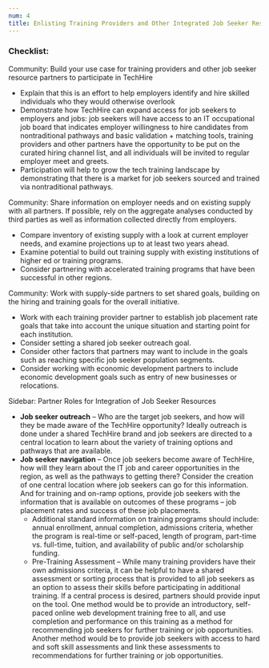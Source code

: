 ```yaml
---
num: 4
title: Enlisting Training Providers and Other Integrated Job Seeker Resources
---
```


### Checklist:

<p class="expander" data-expander-target="#usecase4">
  Community: Build your use case for training providers and other job seeker resource partners to participate in TechHire
</p>
<ul id="usecase4">
  <li>Explain that this is an effort to help employers identify and hire skilled individuals who they would otherwise overlook</li>
  <li>Demonstrate how TechHire can expand access for job seekers to employers and jobs: job seekers will have access to an IT occupational job board that indicates employer willingness to hire candidates from nontraditional pathways and basic validation + matching tools, training providers and other partners have the opportunity to be put on the curated hiring channel list, and all individuals will be invited to regular employer meet and greets.</li>
  <li>Participation will help to grow the tech training landscape by demonstrating that there is a market for job seekers sourced and trained via nontraditional pathways.</li>
</ul>

<p class="expander" data-expander-target="#supply4">
  Community: Share information on employer needs and on existing supply with all partners. If possible, rely on the aggregate analyses conducted by third parties as well as information collected directly from employers.
 </p>
 <ul id="supply4">
  <li>Compare inventory of existing supply with a look at current employer needs, and examine projections up to at least two years ahead.</li>
  <li>Examine potential to build out training supply with existing institutions of higher ed or training programs.</li>
  <li>Consider partnering with accelerated training programs that have been successful in other regions.</li>
</ul>

<p class="expander" data-expander-target="#goals4">
  Community: Work with supply-side partners to set shared goals, building on the hiring and training goals for the overall initiative.
</p>
<ul id="goals4">
  <li>Work with each training provider partner to establish job placement rate goals that take into account the unique situation and starting point for each institution.</li>
  <li>Consider setting a shared job seeker outreach goal.</li>
  <li>Consider other factors that partners may want to include in the goals such as reaching specific job seeker population segments.</li>
  <li>Consider working with economic development partners to include economic development goals such as entry of new businesses or relocations.</li>
</ul>

<p class="expander" data-expander-target="#sidebar4">
  Sidebar: Partner Roles for Integration of Job Seeker Resources
</p>
<ul id="sidebar4">
  <li><strong>Job seeker outreach</strong> – Who are the target job seekers, and how will they be made aware of the TechHire opportunity? Ideally outreach is done under a shared TechHire brand and job seekers are directed to a central location to learn about the variety of training options and pathways that are available.</li>
  <li><strong>Job seeker navigation</strong> – Once job seekers become aware of TechHire, how will they learn about the IT job and career opportunities in the region, as well as the pathways to getting there? Consider the creation of one central location where job seekers can go for this information.  And for training and on-ramp options, provide job seekers with the information that is available on outcomes of these programs – job placement rates and success of these job placements.
    <ul>
      <li>Additional standard information on training programs should include: annual enrollment, annual completion, admissions criteria, whether the program is real-time or self-paced, length of program, part-time vs. full-time, tuition, and availability of public and/or scholarship funding.</li>
      <li>Pre-Training Assessment – While many training providers have their own admissions criteria, it can be helpful to have a shared assessment or sorting process that is provided to all job seekers as an option to assess their skills before participating in additional training. If a central process is desired, partners should provide input on the tool. One method would be to provide an introductory, self-paced online web development training free to all, and use completion and performance on this training as a method for recommending job seekers for further training or job opportunities. Another method would be to provide job seekers with access to hard and soft skill assessments and link these assessments to recommendations for further training or job opportunities.</li>
    </ul>
  </li>
</ul>